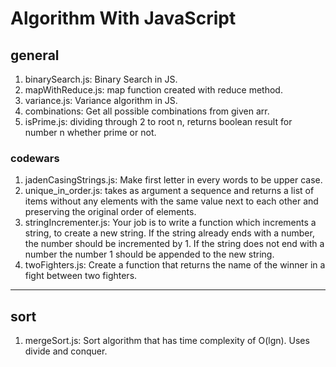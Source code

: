 # Algorithm With JavaScript

## general
1. binarySearch.js: Binary Search in JS.
2. mapWithReduce.js: map function created with reduce method.
3. variance.js: Variance algorithm in JS.
4. combinations: Get all possible combinations from given arr.
5. isPrime.js: dividing through 2 to root n, returns boolean result for number n whether prime or not.
### codewars
1. jadenCasingStrings.js: Make first letter in every words to be upper case.
1. unique_in_order.js: takes as argument a sequence 
and returns a list of items without any elements 
with the same value next to each other 
and preserving the original order of elements.
1. stringIncrementer.js: Your job is to write a function which increments a string, to create a new string. If the string already ends with a number, the number should be incremented by 1. If the string does not end with a number the number 1 should be appended to the new string.
2. twoFighters.js: Create a function that returns the name of the winner in a fight between two fighters.


---
## sort
1. mergeSort.js: Sort algorithm that has time complexity of O(lgn). Uses divide and conquer.
